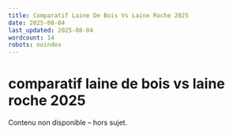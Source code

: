 ```yaml
---
title: Comparatif Laine De Bois Vs Laine Roche 2025
date: 2025-08-04
last_updated: 2025-08-04
wordcount: 14
robots: noindex
---
```


# comparatif laine de bois vs laine roche 2025

Contenu non disponible – hors sujet.